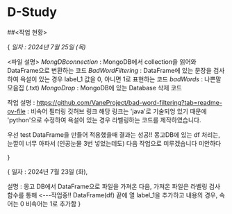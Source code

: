 # D-Study

##<작업 현황>

{ _일자 : 2024년 7월 25일 (목)_

<파일 설명>
_MongDBconnection_ : MongoDB에서 collection을 읽어와 DataFrame으로 변환하는 코드
_BadWordFiltering_ : DataFrame에 있는 문장을 검사하여 욕설이 있는 경우 label_1 값을 0, 아니면 1로 표현하는 코드
_badWords_ : 나쁜말 모음집 (.txt)
_MongoDrop_ :  MongoDB에 있는 Database 삭제 코드

작업 설명 : 
https://github.com/VaneProject/bad-word-filtering?tab=readme-ov-file : 비속어 필터링 깃허브 링크
해당 링크는 'java'로 기술되엉 있기 때문에 'python'으로 수정하여 욕설이 있는 경우 라벨링하는 코드를 제작하였습니다.

우선 test DataFrame을 만들어 적용했을때 결과는 성공!!
몽고DB에 있는 df 처리는, 눈깔이 너무 아파서 (인공눈물 3번 넣었는데도) 다음 작업으로 미루겠습니다 미안하다

}

{ 일자 : 2024년 7월 23일 (화),

설명 : 
몽고 DB에서 DataFrame으로 파일을 가져온 다음,
가져온 파일은 라벨링 검사 함수를 통해 <---작업중!!
DataFrame(df) 끝에 열 label_1을 추가하고 내용의 경우, 속어는 0 비속어는 1로 추가함
}

